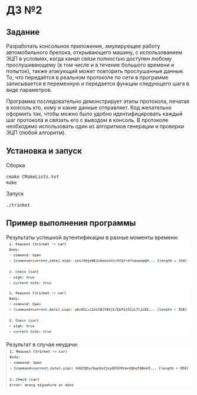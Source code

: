 # ДЗ №2

## Задание

Разработать консольное приложение, эмулирующее работу автомобильного брелока, открывающего машину, с использованием ЭЦП в условиях, когда канал связи полностью доступен любому прослушивающему (в том числе и в течение большого времени и попыток), также атакующий может повторить прослушанные данные. 
То, что передаётся в реальном протоколе по сети в программе записывается в переменную и передается функции следующего шага в виде параметров.

Программа последовательно демонстрирует этапы протокола, печатая в консоль кто, кому и какие данные отправляет. Код желательно оформить так, чтобы можно было удобно идентифицировать каждый шаг протокола и связать его с выводом в консоль. В протоколе необходимо использовать один из алгоритмов генерации и проверки ЭЦП (любой алгоритм).

## Установка и запуск

Сборка

```
cmake CMakeLists.txt
make
```

Запуск

```
./trinket 

```

## Пример выполнения программы

Результаты успешной аутентифика́ции в разные моменты времени:
![example1](screenshots/ok1.png)
![example2](screenshots/ok2.png)

Результат в случае неудачи:
![example3](screenshots/error.png)
